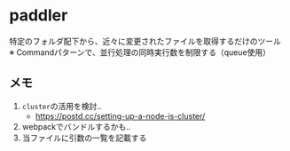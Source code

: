 # paddler

特定のフォルダ配下から、近々に変更されたファイルを取得するだけのツール  
※ Commandパターンで、並行処理の同時実行数を制限する（queue使用）  

## メモ

1. `cluster`の活用を検討..
   - <https://postd.cc/setting-up-a-node-js-cluster/>
1. webpackでバンドルするかも..
1. 当ファイルに引数の一覧を記載する

